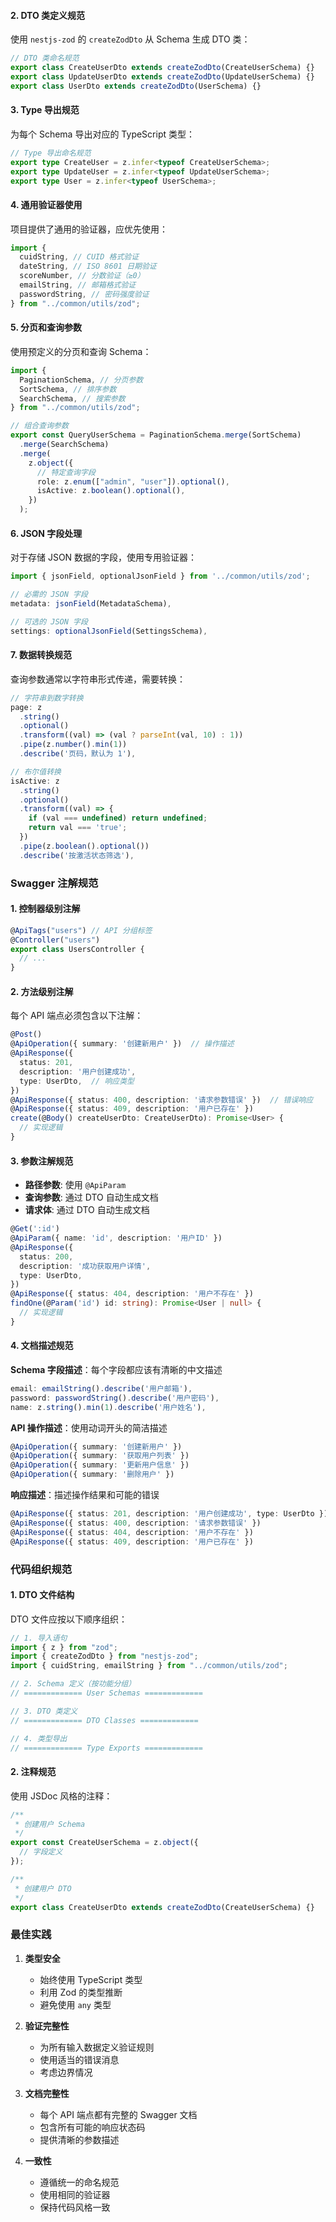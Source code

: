 #### 2. DTO 类定义规范

使用 `nestjs-zod` 的 `createZodDto` 从 Schema 生成 DTO 类：

```typescript
// DTO 类命名规范
export class CreateUserDto extends createZodDto(CreateUserSchema) {}
export class UpdateUserDto extends createZodDto(UpdateUserSchema) {}
export class UserDto extends createZodDto(UserSchema) {}
```

#### 3. Type 导出规范

为每个 Schema 导出对应的 TypeScript 类型：

```typescript
// Type 导出命名规范
export type CreateUser = z.infer<typeof CreateUserSchema>;
export type UpdateUser = z.infer<typeof UpdateUserSchema>;
export type User = z.infer<typeof UserSchema>;
```

#### 4. 通用验证器使用

项目提供了通用的验证器，应优先使用：

```typescript
import {
  cuidString, // CUID 格式验证
  dateString, // ISO 8601 日期验证
  scoreNumber, // 分数验证（≥0）
  emailString, // 邮箱格式验证
  passwordString, // 密码强度验证
} from "../common/utils/zod";
```

#### 5. 分页和查询参数

使用预定义的分页和查询 Schema：

```typescript
import {
  PaginationSchema, // 分页参数
  SortSchema, // 排序参数
  SearchSchema, // 搜索参数
} from "../common/utils/zod";

// 组合查询参数
export const QueryUserSchema = PaginationSchema.merge(SortSchema)
  .merge(SearchSchema)
  .merge(
    z.object({
      // 特定查询字段
      role: z.enum(["admin", "user"]).optional(),
      isActive: z.boolean().optional(),
    })
  );
```

#### 6. JSON 字段处理

对于存储 JSON 数据的字段，使用专用验证器：

```typescript
import { jsonField, optionalJsonField } from '../common/utils/zod';

// 必需的 JSON 字段
metadata: jsonField(MetadataSchema),

// 可选的 JSON 字段
settings: optionalJsonField(SettingsSchema),
```

#### 7. 数据转换规范

查询参数通常以字符串形式传递，需要转换：

```typescript
// 字符串到数字转换
page: z
  .string()
  .optional()
  .transform((val) => (val ? parseInt(val, 10) : 1))
  .pipe(z.number().min(1))
  .describe('页码，默认为 1'),

// 布尔值转换
isActive: z
  .string()
  .optional()
  .transform((val) => {
    if (val === undefined) return undefined;
    return val === 'true';
  })
  .pipe(z.boolean().optional())
  .describe('按激活状态筛选'),
```

### Swagger 注解规范

#### 1. 控制器级别注解

```typescript
@ApiTags("users") // API 分组标签
@Controller("users")
export class UsersController {
  // ...
}
```

#### 2. 方法级别注解

每个 API 端点必须包含以下注解：

```typescript
@Post()
@ApiOperation({ summary: '创建新用户' })  // 操作描述
@ApiResponse({
  status: 201,
  description: '用户创建成功',
  type: UserDto,  // 响应类型
})
@ApiResponse({ status: 400, description: '请求参数错误' })  // 错误响应
@ApiResponse({ status: 409, description: '用户已存在' })
create(@Body() createUserDto: CreateUserDto): Promise<User> {
  // 实现逻辑
}
```

#### 3. 参数注解规范

- **路径参数**: 使用 `@ApiParam`
- **查询参数**: 通过 DTO 自动生成文档
- **请求体**: 通过 DTO 自动生成文档

```typescript
@Get(':id')
@ApiParam({ name: 'id', description: '用户ID' })
@ApiResponse({
  status: 200,
  description: '成功获取用户详情',
  type: UserDto,
})
@ApiResponse({ status: 404, description: '用户不存在' })
findOne(@Param('id') id: string): Promise<User | null> {
  // 实现逻辑
}
```

#### 4. 文档描述规范

**Schema 字段描述**：每个字段都应该有清晰的中文描述

```typescript
email: emailString().describe('用户邮箱'),
password: passwordString().describe('用户密码'),
name: z.string().min(1).describe('用户姓名'),
```

**API 操作描述**：使用动词开头的简洁描述

```typescript
@ApiOperation({ summary: '创建新用户' })
@ApiOperation({ summary: '获取用户列表' })
@ApiOperation({ summary: '更新用户信息' })
@ApiOperation({ summary: '删除用户' })
```

**响应描述**：描述操作结果和可能的错误

```typescript
@ApiResponse({ status: 201, description: '用户创建成功', type: UserDto })
@ApiResponse({ status: 400, description: '请求参数错误' })
@ApiResponse({ status: 404, description: '用户不存在' })
@ApiResponse({ status: 409, description: '用户已存在' })
```

### 代码组织规范

#### 1. DTO 文件结构

DTO 文件应按以下顺序组织：

```typescript
// 1. 导入语句
import { z } from "zod";
import { createZodDto } from "nestjs-zod";
import { cuidString, emailString } from "../common/utils/zod";

// 2. Schema 定义（按功能分组）
// ============= User Schemas =============

// 3. DTO 类定义
// ============= DTO Classes =============

// 4. 类型导出
// ============= Type Exports =============
```

#### 2. 注释规范

使用 JSDoc 风格的注释：

```typescript
/**
 * 创建用户 Schema
 */
export const CreateUserSchema = z.object({
  // 字段定义
});

/**
 * 创建用户 DTO
 */
export class CreateUserDto extends createZodDto(CreateUserSchema) {}
```

### 最佳实践

1. **类型安全**

   - 始终使用 TypeScript 类型
   - 利用 Zod 的类型推断
   - 避免使用 `any` 类型

2. **验证完整性**

   - 为所有输入数据定义验证规则
   - 使用适当的错误消息
   - 考虑边界情况

3. **文档完整性**

   - 每个 API 端点都有完整的 Swagger 文档
   - 包含所有可能的响应状态码
   - 提供清晰的参数描述

4. **一致性**
   - 遵循统一的命名规范
   - 使用相同的验证器
   - 保持代码风格一致

